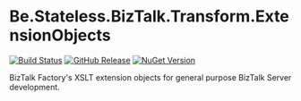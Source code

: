 ﻿# Be.Stateless.BizTalk.Transform.ExtensionObjects

[![Build Status](https://dev.azure.com/icraftsoftware/be.stateless/_apis/build/status/Be.Stateless.BizTalk.Transform.ExtensionObjects%20Manual%20Release?branchName=master)](https://dev.azure.com/icraftsoftware/be.stateless/_build/latest?definitionId=666&branchName=master)
[![GitHub Release](https://img.shields.io/github/v/release/icraftsoftware/Be.Stateless.BizTalk.Transform.ExtensionObjects)](https://github.com/icraftsoftware/Be.Stateless.BizTalk.Transform.ExtensionObjects/releases/latest)
[![NuGet Version](https://img.shields.io/nuget/v/Be.Stateless.BizTalk.Transform.ExtensionObjects.svg?style=flat)](https://www.nuget.org/packages/Be.Stateless.BizTalk.Transform.ExtensionObjects/)

BizTalk Factory's XSLT extension objects for general purpose BizTalk Server development.
